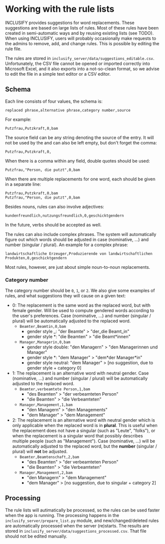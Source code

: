 # Working with the rule lists

INCLUSIFY provides suggestions for word replacements. These suggestions are based on large lists of rules. Most of these rules have been created in semi-automatic ways and by reusing existing lists (see TODO). When using INCLUSIFY, users will probably occasionally make requests to the admins to remove, add, and change rules. This is possible by editing the rule file.

The rules are stored in `inclusify_server/data/suggestions_editable.csv`. Unfortunately, the CSV file cannot be opened or imported correctly into Microsoft Excel, and it also exports into a not-so-clean format, so we advise to edit the file in a simple text editor or a CSV editor.

## Schema

Each line consists of four values, the schema is:

```
replaced phrase,alternative phrase,category number,source
```

For example:

```
Putzfrau,Putzkraft,0,bam
```

The source field can be any string denoting the source of the entry. It will not be used by the and can also be left empty, but don't forget the comma:

```
Putzfrau,Putzkraft,0,
```

When there is a comma within any field, double quotes should be used:

```
Putzfrau,"Person, die putzt",0,bam
```

When there are multiple replacements for one word, each should be given in a separate line:

```
Putzfrau,Putzkraft,0,bam
Putzfrau,"Person, die putzt",0,bam
```

Besides nouns, rules can also involve adjectives:

```
kundenfreundlich,nutzungsfreundlich,0,geschicktgendern
```

In the future, verbs should be accepted as well.

The rules can also include complex phrases. The system will automatically figure out which words should be adjusted in case (nominative, ...) and number (singular / plural). An example for a complex phrase:

```
landwirtschaftliche Erzeuger,Produzierende von landwirtschaftlichen Produkten,0,geschicktgendern
```

Most rules, however, are just about simple noun-to-noun replacements.

### Category number

The category number should be `0`, `1`, or `2`. We also give some examples of rules, and what suggestions they will cause on a given text:

- 0: The replacement is the same word as the replaced word, but with female gender. Will be used to compute gendered words according to the user's preferences. Case (nominative, ...) and number (singular / plural) will be automatically adjusted to the replaced word.
  - `Beamter,Beamtin,0,bam`
    - gender style \_: "der Beamte" > "der_die Beamt_in"
    - gender style \*: "die Beamten" > "die Beamt\*innen"
  - `Manager,Managerin,0,bam`
    - gender style double: "den Managern" > "den Managerinnen und Manager"
    - gender style \*: "dem Manager" > "dem\*der Manager\*in"
    - gender style neutral: "dem Manager" > \[no suggestion, due to gender style + category 0\]
- 1: The replacement is an alternative word with neutral gender. Case (nominative, ...) and number (singular / plural) will be automatically adjusted to the replaced word.
  - `Beamter,verbeamtete Person,1,bam`
    - "des Beamten" > "der verbeamteten Person"
    - "die Beamten" > "die Verbeamteten"
  - `Manager,Management,1,bam`
    - "den Managern" > "den Managements"
    - "dem Manager" > "dem Management"
- 2: The replacement is an alternative word with neutral gender which is only applicable when the replaced word is in **plural**. This is useful when the replacement does not have a singular (such as "Leute", "folks"), or when the replacement is a singular word that possibly describes multiple people (such as "Management"). Case (nominative, ...) will be automatically adjusted to the replaced word, but the **number** (singular / plural) will **not** be adjusted.
  - `Beamter,Beamtenschaft,2,bam`
    - "des Beamten" > "der verbeamteten Person"
    - "die Beamten" > "die Verbeamteten"
  - `Manager,Management,2,bam`
    - "den Managern" > "dem Management"
    - "dem Manager" > \[no suggestion, due to singular + category 2\]

## Processing

The rule lists will autimatically be processed, so the rules can be used faster when the app is running. The processing happens in the `inclusify_server/prepare_list.py` module, and new/changed/deleted rules are automatically processed when the server (re)starts. The results are stored in `inclusify_server/data/suggestions_processed.csv`. That file should not be edited manually.

